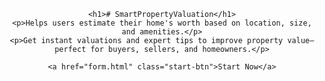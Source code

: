<!DOCTYPE html>
<html lang="en">
<head>
    <meta charset="UTF-8">
    <meta name="viewport" content="width=device-width, initial-scale=1.0">
    <title>SmartPropertyValuation</title>
    <style>
        body {
            font-family: Arial, sans-serif;
            text-align: center;
            padding: 50px;
        }
        .start-btn {
            display: inline-block;
            padding: 15px 30px;
            font-size: 18px;
            font-weight: bold;
            color: white;
            background-color: #007BFF;
            border: none;
            border-radius: 8px;
            cursor: pointer;
            transition: background-color 0.3s ease;
            text-decoration: none;
        }
        .start-btn:hover {
            background-color: #0056b3;
        }
    </style>
</head>
<body>

    <h1># SmartPropertyValuation</h1>
    <p>Helps users estimate their home's worth based on location, size, and amenities.</p>
    <p>Get instant valuations and expert tips to improve property value—perfect for buyers, sellers, and homeowners.</p>

    <a href="form.html" class="start-btn">Start Now</a>

</body>
</html>

